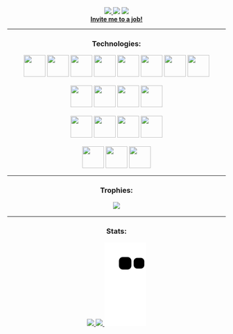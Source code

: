 <div align="center">
    <div>
        <a href="https://visitorbadge.io/status?path=https%3A%2F%2Fgithub.com%2Fmarcusvoltolim%2Fmarcusvoltolim" target="_blank">
            <img src="https://api.visitorbadge.io/api/combined?path=https%3A%2F%2Fgithub.com%2Fmarcusvoltolim%2Fmarcusvoltolim&labelColor=%23697689&countColor=%2337d67a&style=plastic"/>
        </a>
        <a href="mailto:marcus.voltolim@gmail.com" target="_blank">
            <img src="https://img.shields.io/badge/Gmail-D14836?style=pastlic&logo=gmail&logoColor=white" target="_blank"></a>
        <a href="https://www.linkedin.com/in/marcusvoltolim" target="_blank">
            <img src="https://img.shields.io/badge/-LinkedIn-%230077B5?style=pastlic&logo=linkedin&logoColor=white" target="_blank">
        </a>
        </br>
        <a href="https://forms.gle/AqqGqfy6iw3cAvkWA" target="_blank"><b>Invite me to a job!</b>
        </a>
    </div>
    <hr>
    <div>
        <h3>Technologies:</h3>
        <img src="https://cdn.jsdelivr.net/gh/devicons/devicon/icons/groovy/groovy-original.svg" width="50" height="50"/>
        <img src="https://cdn.jsdelivr.net/gh/devicons/devicon/icons/java/java-original-wordmark.svg" width="50" height="50"/>
        <img src="https://cdn.jsdelivr.net/gh/devicons/devicon/icons/spring/spring-original-wordmark.svg" width="50" height="50"/>
        <img src="https://cdn.jsdelivr.net/gh/devicons/devicon/icons/grails/grails-plain.svg" width="50" height="50"/>
        <img src="https://cdn.jsdelivr.net/gh/devicons/devicon/icons/amazonwebservices/amazonwebservices-plain-wordmark.svg" width="50" height="50"/>
        <img src="https://cdn.jsdelivr.net/gh/devicons/devicon/icons/terraform/terraform-original-wordmark.svg" width="50" height="50"/>
        <img src="https://raw.githubusercontent.com/devicons/devicon/refs/tags/v2.15.1/icons/gradle/gradle-plain-wordmark.svg" width="50" height="50"/>
        <img src="https://raw.githubusercontent.com/devicons/devicon/refs/tags/v2.15.1/icons/intellij/intellij-original-wordmark.svg" width="50" height="50"/>
    </div>
    <br>
    <div>
        <img src="https://cdn.jsdelivr.net/gh/devicons/devicon/icons/postgresql/postgresql-plain-wordmark.svg" width="50" height="50"/>
        <img src="https://cdn.jsdelivr.net/gh/devicons/devicon/icons/mysql/mysql-original.svg" width="50" height="50"/>
        <img src="https://cdn.jsdelivr.net/gh/devicons/devicon/icons/oracle/oracle-original.svg" width="50" height="50"/>
        <img src="https://cdn.jsdelivr.net/gh/devicons/devicon/icons/microsoftsqlserver/microsoftsqlserver-plain-wordmark.svg" width="50" height="50"/>
    </div>
    <br>
    <div>
        <img src="https://cdn.jsdelivr.net/gh/devicons/devicon/icons/git/git-plain-wordmark.svg" width="50" height="50"/>
        <img src="https://cdn.jsdelivr.net/gh/devicons/devicon/icons/github/github-original-wordmark.svg" width="50" height="50"/>
        <img src="https://cdn.jsdelivr.net/gh/devicons/devicon/icons/gitlab/gitlab-original-wordmark.svg" width="50" height="50"/>
        <img src="https://cdn.jsdelivr.net/gh/devicons/devicon/icons/jira/jira-original-wordmark.svg" width="50" height="50"/>
    </div>
    <br>
    <div>
        <img src="https://cdn.jsdelivr.net/gh/devicons/devicon/icons/jenkins/jenkins-original.svg" width="50" height="50"/>
        <img src="https://cdn.jsdelivr.net/gh/devicons/devicon/icons/docker/docker-original-wordmark.svg" width="50" height="50"/>
        <img src="https://cdn.jsdelivr.net/gh/devicons/devicon/icons/kubernetes/kubernetes-plain-wordmark.svg" width="50" height="50"/>
    </div>
    <hr>
    <div>
        <h3>Trophies:</h3>
        <img src="https://github-profile-trophy.vercel.app/?username=marcusvoltolim&column=3&margin-h=5&margin-w=5&theme=monokai"/>
    </div>
    <hr>
    <div>
        <h3>Stats:</h3>
        <a href="https://github.com/marcusvoltolim">
            <img height="180em" src="https://github-readme-stats.vercel.app/api?username=marcusvoltolim&theme=flag-india&show_icons=true&include_all_commits=true&count_private=true"/>
            <img height="180em" src="https://github-readme-stats.vercel.app/api/top-langs/?username=marcusvoltolim&theme=flag-india"/>
        </a>
        <img src="https://github.com/marcusvoltolim/marcusvoltolim/blob/output/github-contribution-grid-snake.svg"/>
    </div>
</div>
